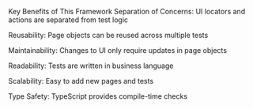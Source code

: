 

Key Benefits of This Framework
Separation of Concerns: UI locators and actions are separated from test logic

Reusability: Page objects can be reused across multiple tests

Maintainability: Changes to UI only require updates in page objects

Readability: Tests are written in business language

Scalability: Easy to add new pages and tests

Type Safety: TypeScript provides compile-time checks
